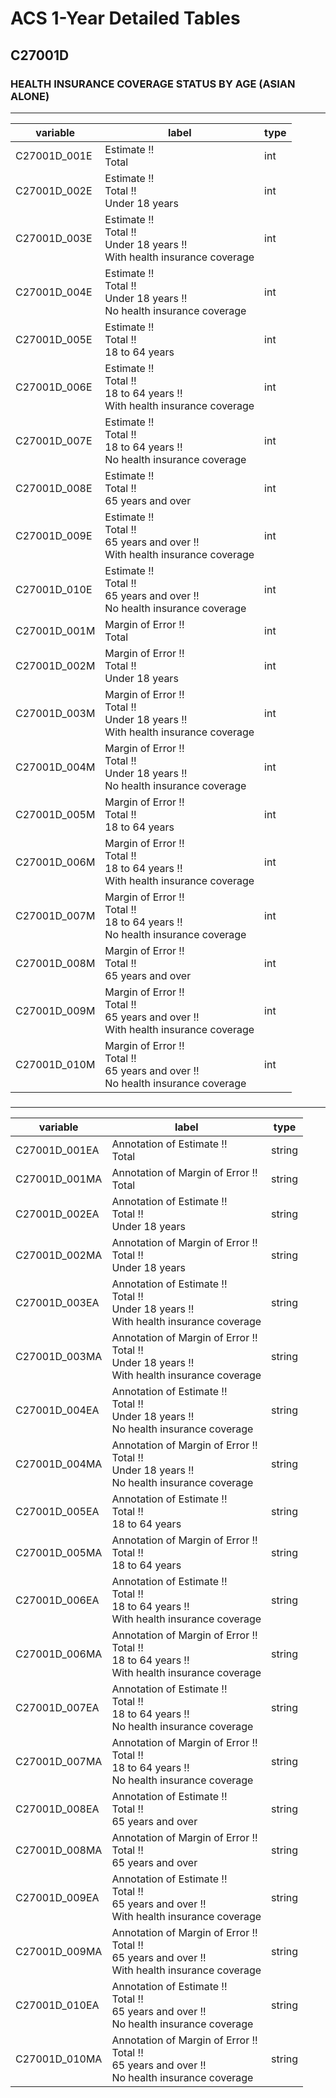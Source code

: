# ACS 1-Year Detailed Tables

## C27001D

### HEALTH INSURANCE COVERAGE STATUS BY AGE (ASIAN ALONE)

___

| variable | label | type |
| ----- | ----- | ----- |
| C27001D_001E | Estimate !!<br>Total | int |
| C27001D_002E | Estimate !!<br>Total !!<br>Under 18 years | int |
| C27001D_003E | Estimate !!<br>Total !!<br>Under 18 years !!<br>With health insurance coverage | int |
| C27001D_004E | Estimate !!<br>Total !!<br>Under 18 years !!<br>No health insurance coverage | int |
| C27001D_005E | Estimate !!<br>Total !!<br>18 to 64 years | int |
| C27001D_006E | Estimate !!<br>Total !!<br>18 to 64 years !!<br>With health insurance coverage | int |
| C27001D_007E | Estimate !!<br>Total !!<br>18 to 64 years !!<br>No health insurance coverage | int |
| C27001D_008E | Estimate !!<br>Total !!<br>65 years and over | int |
| C27001D_009E | Estimate !!<br>Total !!<br>65 years and over !!<br>With health insurance coverage | int |
| C27001D_010E | Estimate !!<br>Total !!<br>65 years and over !!<br>No health insurance coverage | int |
| C27001D_001M | Margin of Error !!<br>Total | int |
| C27001D_002M | Margin of Error !!<br>Total !!<br>Under 18 years | int |
| C27001D_003M | Margin of Error !!<br>Total !!<br>Under 18 years !!<br>With health insurance coverage | int |
| C27001D_004M | Margin of Error !!<br>Total !!<br>Under 18 years !!<br>No health insurance coverage | int |
| C27001D_005M | Margin of Error !!<br>Total !!<br>18 to 64 years | int |
| C27001D_006M | Margin of Error !!<br>Total !!<br>18 to 64 years !!<br>With health insurance coverage | int |
| C27001D_007M | Margin of Error !!<br>Total !!<br>18 to 64 years !!<br>No health insurance coverage | int |
| C27001D_008M | Margin of Error !!<br>Total !!<br>65 years and over | int |
| C27001D_009M | Margin of Error !!<br>Total !!<br>65 years and over !!<br>With health insurance coverage | int |
| C27001D_010M | Margin of Error !!<br>Total !!<br>65 years and over !!<br>No health insurance coverage | int |
### 

___

| variable | label | type |
| ----- | ----- | ----- |
| C27001D_001EA | Annotation of Estimate !!<br>Total | string |
| C27001D_001MA | Annotation of Margin of Error !!<br>Total | string |
| C27001D_002EA | Annotation of Estimate !!<br>Total !!<br>Under 18 years | string |
| C27001D_002MA | Annotation of Margin of Error !!<br>Total !!<br>Under 18 years | string |
| C27001D_003EA | Annotation of Estimate !!<br>Total !!<br>Under 18 years !!<br>With health insurance coverage | string |
| C27001D_003MA | Annotation of Margin of Error !!<br>Total !!<br>Under 18 years !!<br>With health insurance coverage | string |
| C27001D_004EA | Annotation of Estimate !!<br>Total !!<br>Under 18 years !!<br>No health insurance coverage | string |
| C27001D_004MA | Annotation of Margin of Error !!<br>Total !!<br>Under 18 years !!<br>No health insurance coverage | string |
| C27001D_005EA | Annotation of Estimate !!<br>Total !!<br>18 to 64 years | string |
| C27001D_005MA | Annotation of Margin of Error !!<br>Total !!<br>18 to 64 years | string |
| C27001D_006EA | Annotation of Estimate !!<br>Total !!<br>18 to 64 years !!<br>With health insurance coverage | string |
| C27001D_006MA | Annotation of Margin of Error !!<br>Total !!<br>18 to 64 years !!<br>With health insurance coverage | string |
| C27001D_007EA | Annotation of Estimate !!<br>Total !!<br>18 to 64 years !!<br>No health insurance coverage | string |
| C27001D_007MA | Annotation of Margin of Error !!<br>Total !!<br>18 to 64 years !!<br>No health insurance coverage | string |
| C27001D_008EA | Annotation of Estimate !!<br>Total !!<br>65 years and over | string |
| C27001D_008MA | Annotation of Margin of Error !!<br>Total !!<br>65 years and over | string |
| C27001D_009EA | Annotation of Estimate !!<br>Total !!<br>65 years and over !!<br>With health insurance coverage | string |
| C27001D_009MA | Annotation of Margin of Error !!<br>Total !!<br>65 years and over !!<br>With health insurance coverage | string |
| C27001D_010EA | Annotation of Estimate !!<br>Total !!<br>65 years and over !!<br>No health insurance coverage | string |
| C27001D_010MA | Annotation of Margin of Error !!<br>Total !!<br>65 years and over !!<br>No health insurance coverage | string |

